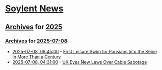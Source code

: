 # [Soylent News](../../../README.md)

## [Archives](../../index.md) for [2025](../index.md)

### [Archives](../../index.md) for [2025-07-08](index.md)

* [2025-07-08, 08:45:00](https://soylentnews.org/article.pl?sid=25/07/06/2238227&from=rss) - [First Leisure Swim for Parisians Into the Seine in More Than a Century](https://soylentnews.org/article.pl?sid=25/07/06/2238227&from=rss)
* [2025-07-08, 04:31:00](https://soylentnews.org/article.pl?sid=25/07/06/1323229&from=rss) - [UK Eyes New Laws Over Cable Sabotage](https://soylentnews.org/article.pl?sid=25/07/06/1323229&from=rss)
